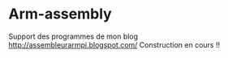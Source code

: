 # Arm-assembly
Support des programmes de mon blog  http://assembleurarmpi.blogspot.com/ 
Construction en cours !!
